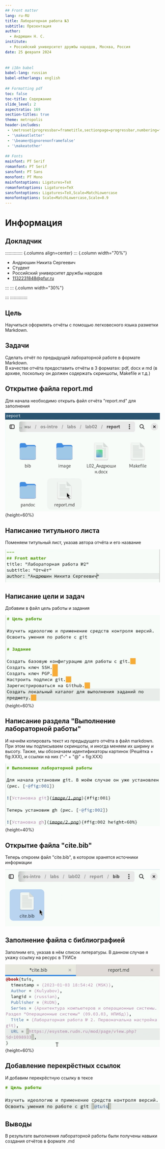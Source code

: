 ```yaml
---
## Front matter
lang: ru-RU
title: Лабораторная работа №3
subtitle: Презентация
author:
  - Андрюшин Н. С.
institute:
  - Российский университет дружбы народов, Москва, Россия
date: 25 февраля 2024


## i18n babel
babel-lang: russian
babel-otherlangs: english

## Formatting pdf
toc: false
toc-title: Содержание
slide_level: 2
aspectratio: 169
section-titles: true
theme: metropolis
header-includes:
 - \metroset{progressbar=frametitle,sectionpage=progressbar,numbering=fraction}
 - '\makeatletter'
 - '\beamer@ignorenonframefalse'
 - '\makeatother'
 
## Fonts
mainfont: PT Serif
romanfont: PT Serif
sansfont: PT Sans
monofont: PT Mono
mainfontoptions: Ligatures=TeX
romanfontoptions: Ligatures=TeX
sansfontoptions: Ligatures=TeX,Scale=MatchLowercase
monofontoptions: Scale=MatchLowercase,Scale=0.9
---
```


# Информация

## Докладчик

:::::::::::::: {.columns align=center}
::: {.column width="70%"}

  * Андрюшин Никита Сергеевич
  * Студент
  * Российский университет дружбы народов
  * [1132231848@pfur.ru](mailto:1132231848@pfur.ru)

:::
::: {.column width="30%"}

:::
::::::::::::::

## Цель

Научиться оформлять отчёты с помощью легковесного языка разметки Markdown. 

## Задачи

Сделать отчёт по предыдущей лабораторной работе в формате Markdown.  
В качестве отчёта предоставить отчёты в 3 форматах: pdf, docx и md (в архиве,
поскольку он должен содержать скриншоты, Makefile и т.д.)

## Открытие файла report.md

Для начала необходимо открыть файл отчёта "report.md" для заполнения

![Открытие файла report.md](image/0.png){height=60%}

## Написание титульного листа

Поменяем титульный лист, указав автора отчёта и его название

![Написание титульного листа](image/1.png)

## Написание цели и задач

Добавим в файл цель работы и задания 

![Написание цели и задач](image/2.png){height=60%}

## Написание раздела "Выполнение лабораторной работы"

И начнём копировать текст из предыдущего отчёта в файл markdown. При этом мы подписываем скриншоты, и иногда меняем их ширину и высоту. Также, мы обозначаем идентификаторы картинок (Решётка + fig:XXX), и ссылки на них ("-" + "@" + fig:XXX) 

![Написание раздела "Выполнение лабораторной работы"](image/3.png){height=40%}

## Открытие файла "cite.bib"

Теперь откроем файл "cite.bib", в котором хранятся источники информации

![Открытие файла "cite.bib"](image/3_1.png)

## Заполнение файла с библиографией

Заполним его, указав в нём список литературы. В данном случае я укажу ссылку на ресурс в ТУИСе

![Заполнение файла с библиографией](image/4.png){height=60%}

## Добавление перекрёстных ссылок

И добавим перекрёстную ссылку в тексе

![Добавление перекрёстных ссылок](image/5.png)

## Выводы

В результате выполнения лабораторной работы были получены навыки создания отчётов в формате .md
